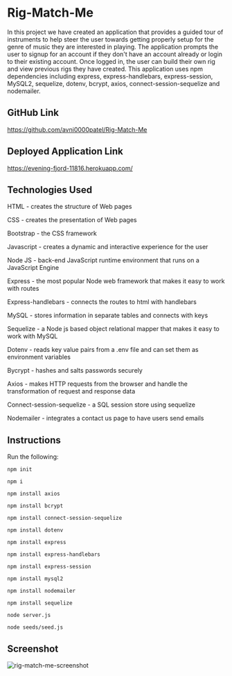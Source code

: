 # Rig-Match-Me
In this project we have created an application that provides a guided tour of instruments to help steer the user towards getting properly setup for the genre of music they are interested in playing. The application prompts the user to signup for an account if they don't have an account already or login to their existing account. Once logged in, the user can build their own rig and view previous rigs they have created. This application uses npm dependencies including express, express-handlebars, express-session, MySQL2, sequelize, dotenv, bcrypt, axios, connect-session-sequelize and nodemailer.
## GitHub Link
https://github.com/avni0000patel/Rig-Match-Me
## Deployed Application Link
https://evening-fjord-11816.herokuapp.com/

## Technologies Used
HTML - creates the structure of Web pages

CSS - creates the presentation of Web pages

Bootstrap - the CSS framework

Javascript - creates a dynamic and interactive experience for the user

Node JS - back-end JavaScript runtime environment that runs on a JavaScript Engine

Express - the most popular Node web framework that makes it easy to work with routes

Express-handlebars - connects the routes to html with handlebars

MySQL - stores information in separate tables and connects with keys

Sequelize - a Node js based object relational mapper that makes it easy to work with MySQL

Dotenv - reads key value pairs from a .env file and can set them as environment variables 

Bycrypt - hashes and salts passwords securely 

Axios - makes HTTP requests from the browser and handle the transformation of request and response data 

Connect-session-sequelize - a SQL session store using sequelize 

Nodemailer - integrates a contact us page to have users send emails
## Instructions
Run the following:

`npm init`

`npm i`

`npm install axios`

`npm install bcrypt`

`npm install connect-session-sequelize`

`npm install dotenv`

`npm install express`

`npm install express-handlebars`

`npm install express-session`

`npm install mysql2`

`npm install nodemailer`

`npm install sequelize`

`node server.js`

`node seeds/seed.js`
## Screenshot
![rig-match-me-screenshot](https://user-images.githubusercontent.com/104175474/190836122-7f39248d-09f5-4d52-8d8e-3089462229de.png)
